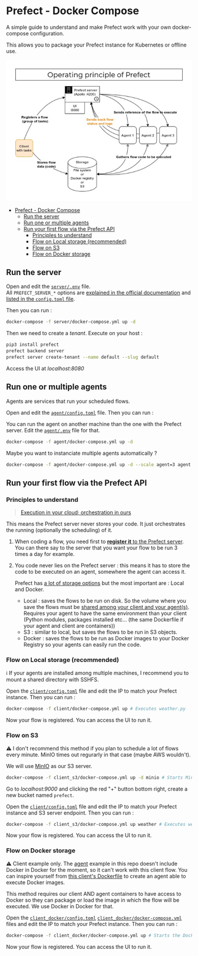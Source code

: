 # Prefect - Docker Compose

A simple guide to understand and make Prefect work with your own docker-compose configuration.

This allows you to package your Prefect instance for Kubernetes or offline use.

![Operating principle of Prefect](./prefect_schema_principle.jpg)

- [Prefect - Docker Compose](#prefect---docker-compose)
  - [Run the server](#run-the-server)
  - [Run one or multiple agents](#run-one-or-multiple-agents)
  - [Run your first flow via the Prefect API](#run-your-first-flow-via-the-prefect-api)
    - [Principles to understand](#principles-to-understand)
    - [Flow on Local storage (recommended)](#flow-on-local-storage-recommended)
    - [Flow on S3](#flow-on-s3)
    - [Flow on Docker storage](#flow-on-docker-storage)

## Run the server

Open and edit the [`server/.env`](./server/.env) file.  
All `PREFECT_SERVER_*` options are [explained in the official documentation](https://docs.prefect.io/core/concepts/configuration.html#environment-variables) and [listed in the `config.toml` file](https://github.com/PrefectHQ/prefect/blob/master/src/prefect/config.toml).

Then you can run :

```bash
docker-compose -f server/docker-compose.yml up -d
```

Then we need to create a _tenant_. Execute on your host :

```bash
pip3 install prefect
prefect backend server
prefect server create-tenant --name default --slug default
```

Access the UI at _localhost:8080_

## Run one or multiple agents

Agents are services that run your scheduled flows.

Open and edit the [`agent/config.toml`](./agent/config.toml) file. Then you can run :

You can run the agent on another machine than the one with the Prefect server. Edit the [`agent/.env`](./agent/.env) file for that.

```bash
docker-compose -f agent/docker-compose.yml up -d
```

Maybe you want to instanciate multiple agents automatically ?

```bash
docker-compose -f agent/docker-compose.yml up -d --scale agent=3 agent
```

## Run your first flow via the Prefect API

### Principles to understand

> [Execution in your cloud; orchestration in ours](https://medium.com/the-prefect-blog/the-prefect-hybrid-model-1b70c7fd296)

This means the Prefect server never stores your code. It just orchestrates the running (optionally the scheduling) of it.

1. When coding a flow, you need first to [**register it** to the Prefect server](./client/weather.py#L44). You can there say to the server that you want your flow to be run 3 times a day for example.
2. You code never lies on the Prefect server : this means it has to store the code to be executed on an agent, somewhere the agent can access it.

    Prefect has [a lot of storage options](https://docs.prefect.io/orchestration/execution/storage_options.html) but the most important are : Local and Docker.

    - Local : saves the flows to be run on disk. So the volume where you save the flows must be [shared among your client and your agent(s)](./client/docker-compose.yml#L9). Requires your agent to have the same environment than your client (Python modules, packages installed etc... (the same Dockerfile if your agent and client are containers))
    - S3 : similar to local, but saves the flows to be run in S3 objects.
    - Docker : saves the flows to be run as Docker images to your Docker Registry so your agents can easily run the code.

### Flow on Local storage (recommended)

:information_source: If your agents are installed among multiple machines, I recommend you to mount a shared directory with SSHFS.

Open the [`client/config.toml`](./client/config.toml) file and edit the IP to match your Prefect instance. Then you can run :

```bash
docker-compose -f client/docker-compose.yml up # Executes weather.py
```

Now your flow is registered. You can access the UI to run it.

### Flow on S3

:warning: I don't recommend this method if you plan to schedule a lot of flows every minute. MinIO times out regurarly in that case (maybe AWS wouldn't).

We will use [MinIO](https://www.github.com/minio/minio) as our S3 server.

```bash
docker-compose -f client_s3/docker-compose.yml up -d minio # Starts MinIO
```

Go to _localhost:9000_ and clicking the red "+" button bottom right, create a new bucket named `prefect`.

Open the [`client/config.toml`](./client/config.toml) file and edit the IP to match your Prefect instance and S3 server endpoint. Then you can run :

```bash
docker-compose -f client_s3/docker-compose.yml up weather # Executes weather.py
```

Now your flow is registered. You can access the UI to run it.

### Flow on Docker storage

:warning: Client example only. The [agent](./agent) example in this repo doesn't include Docker in Docker for the moment, so it can't work with this client flow. You can inspire yourself from [this client's Dockerfile](./client_docker/Dockerfile) to create an agent able to execute Docker images.

This method requires our client AND agent containers to have access to Docker so they can package or load the image in which the flow will be executed. We use Docker in Docker for that.

Open the [`client_docker/config.toml`](./client_docker/config.toml) [`client_docker/docker-compose.yml`](client_docker/docker-compose.yml) files and edit the IP to match your Prefect instance. Then you can run :

```bash
docker-compose -f client_docker/docker-compose.yml up # Starts the Docker registry and executes weather.py
```

Now your flow is registered. You can access the UI to run it.
